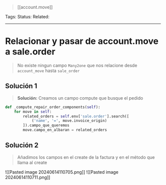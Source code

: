 > [[account.move]]

Tags: 
Status: 
Related: 

___

# Relacionar y pasar de account.move a sale.order

> No existe ningun campo `Many2one` que nos relacione desde `account_move` hasta `sale_order`


## Solución 1
> **Solución:** Creamos un campo compute que busque el pedido
```python
def _compute_repair_order_components(self):
    for move in self:
        related_orders = self.env['sale.order'].search([
            ('name', '=', move.invoice_origin)
        ]).campo_que_queremos
        move.campo_en_albaran = related_orders
```

## Solución 2
> Añadimos los campos en el create de la factura y en el método que llama al create

![[Pasted image 20240614110705.png]]
![[Pasted image 20240614110711.png]]